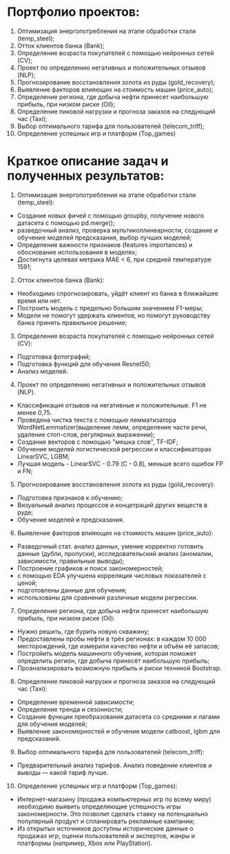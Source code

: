 # Портфолио проектов:
  1. Оптимизация энергопотребления на этапе обработки стали (temp_steel);
  2. Отток клиентов банка (Bank);
  3. Определение возраста покупателей с помощью нейронных сетей (CV);
  4. Проект по определению негативных и положительных отзывов (NLP);
  5. Прогнозирование восстановления золота из руды (gold_recovery);
  6. Выявление факторов влияющих на стоимость машин (price_auto);
  7. Определение региона, где добыча нефти принесет наибольшую прибыль, при низком риске (Oil);
  8. Определение пиковой нагрузки и прогноза заказов на следующий час (Taxi);
  9. Выбор оптимального тарифа для пользователей (telecom_triff);
  10. Определение успешных игр и платформ (Top_games)

# Краткое описание задач и полученных результатов:
1. Оптимизация энергопотребления на этапе обработки стали (temp_steel):
  - Создание новых фичей с помощью groupby, получение нового датасета с помощью pd.merge();
  - разведочный анализ, проверка мультиколлинеарности, создание и обучение моделей предсказания, выбор лучших моделей;
  - Определение важности признаков (features importances) и обоснование использования в моделях;
  - Достигнута целевая метрика MAE < 6, при средней температуре 1591;
  
2.  Отток клиентов банка (Bank):
  - Необходимо спрогнозировать, уйдёт клиент из банка в ближайшее время или нет.
  - Построить модель с предельно большим значением F1-меры;
  - Модели не помогут удержать клиентов, но помогут руководству банка принять правильное решение;
  
3. Определение возраста покупателей с помощью нейронных сетей (CV):
  - Подготовка фотографий;
  - Подготовка функций для обучения Resnet50;
  - Анализ моделей.

4. Проект по определению негативных и положительных отзывов (NLP).
  - Классификация отзывов на негативные и положительные. F1 не менее 0,75.
  - Проведена чистка текста с помощью лемматизатора WordNetLemmatizer(выделение лемм, определение части речи, удаление стоп-слов, регулярных выражении);
  - Создание векторов с помощью "мешка слов", TF-IDF;
  - Обучение моделей логистической регрессии и классификаторах LinearSVC, LGBM;
  - Лучшая модель - LinearSVC - 0.79 (С - 0.8), меньше всего ошибок FP и FN;

5. Прогнозирование восстановления золота из руды (gold_recovery):
  - Подготовка признаков к обучению;
  - Визуальный анализ процессов и концетраций других веществ в руде;
  -  Обучение моделей и предсказания.
 
6. Выявление факторов влияющих на стоимость машин (price_auto):
  - Разведочный стат. анализ данных, умение корректно готовить данные (дубли, пропуски), исследовательский анализ (аномалии, зависимости, правильные выводы);
  - Построение графиков и поиск закономерностей;
  - с помощью EDA улучшена корреляция числовых показателей с ценой;
  - подготовлены данные для обучения;
  - использованы для сравнения различные модели регрессии.

7. Определение региона, где добыча нефти принесет наибольшую прибыль, при низком риске (Oil):
  - Нужно решить, где бурить новую скважину;
  - Предоставлены пробы нефти в трёх регионах: в каждом 10 000 месторождений, где измерили качество нефти и объём её запасов;
  - Постройить модель машинного обучения, которая поможет определить регион, где добыча принесёт наибольшую прибыль;
  - Проанализировать возможную прибыль и риски техникой Bootstrap.

8. Определение пиковой нагрузки и прогноза заказов на следующий час (Taxi):
  - Определение временной зависимости;
  - Определение тренда и сезонности;
  - Создание функции преобразования датасета со средними и лагами для обучения моделей;
  - Выявление закономерностей и обучение модели catboost, lgbm для предсказаний.

9. Выбор оптимального тарифа для пользователей (telecom_triff):
  - Предварительный анализ тарифов. Анализ поведение клиентов и выводы — какой тариф лучше.

10. Определение успешных игр и платформ (Top_games):
  - Интернет-магазину (продажа компьютерных игр по всему миру) необходимо выявить определяющие успешность игры закономерности. Это позволит сделать ставку на потенциально популярный продукт и спланировать рекламные кампании;
  - Из открытых источников доступны исторические данные о продажах игр, оценки пользователей и экспертов, жанры и платформы (например, Xbox или PlayStation).
